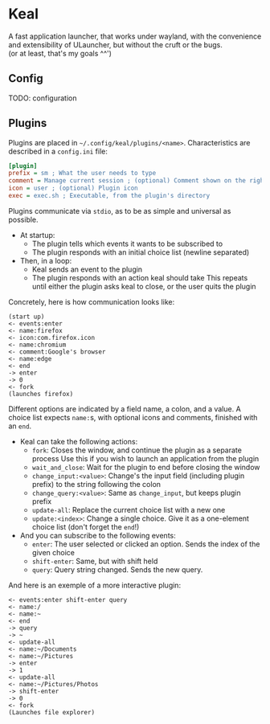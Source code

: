 # Keal

A fast application launcher, that works under wayland, with the convenience and extensibility of ULauncher, but without the cruft or the bugs.  
(or at least, that's my goals ^^')

## Config

TODO: configuration

## Plugins

Plugins are placed in `~/.config/keal/plugins/<name>`.
Characteristics are described in a `config.ini` file:
```ini
[plugin]
prefix = sm ; What the user needs to type
comment = Manage current session ; (optional) Comment shown on the right
icon = user ; (optional) Plugin icon
exec = exec.sh ; Executable, from the plugin's directory
```

Plugins communicate via `stdio`, as to be as simple and universal as possible.  

- At startup:
  - The plugin tells which events it wants to be subscribed to
  - The plugin responds with an initial choice list (newline separated)
- Then, in a loop:
  - Keal sends an event to the plugin
  - The plugin responds with an action keal should take
This repeats until either the plugin asks keal to close, or the user quits the plugin

Concretely, here is how communication looks like:
```
(start up)
<- events:enter
<- name:firefox
<- icon:com.firefox.icon
<- name:chromium
<- comment:Google's browser
<- name:edge
<- end
-> enter
-> 0
<- fork
(launches firefox)
```

Different options are indicated by a field name, a colon, and a value.
A choice list expects `name:`s, with optional icons and comments, finished with an `end`.

- Keal can take the following actions:
  - `fork`: Closes the window, and continue the plugin as a separate process
      Use this if you wish to launch an application from the plugin
  - `wait_and_close`: Wait for the plugin to end before closing the window
  - `change_input:<value>`: Change's the input field (including plugin prefix) to the string following the colon
  - `change_query:<value>`: Same as `change_input`, but keeps plugin prefix
  - `update-all`: Replace the current choice list with a new one
  - `update:<index>`: Change a single choice. Give it as a one-element choice list (don't forget the `end`!)
- And you can subscribe to the following events:
  - `enter`: The user selected or clicked an option. Sends the index of the given choice
  - `shift-enter`: Same, but with shift held
  - `query`: Query string changed. Sends the new query.

And here is an exemple of a more interactive plugin:
```
<- events:enter shift-enter query
<- name:/
<- name:~
<- end
-> query
-> ~
<- update-all
<- name:~/Documents
<- name:~/Pictures
-> enter
-> 1
<- update-all
<- name:~/Pictures/Photos
-> shift-enter
-> 0
<- fork
(Launches file explorer)
```
